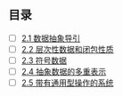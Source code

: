 

## 目录
- [ ]  [2.1 数据抽象导引]()
- [ ]  [2.2 层次性数据和闭包性质]()
- [ ]  [2.3 符号数据]()
- [ ]  [2.4 抽象数据的多重表示]()
- [ ]  [2.5 带有通用型操作的系统]()